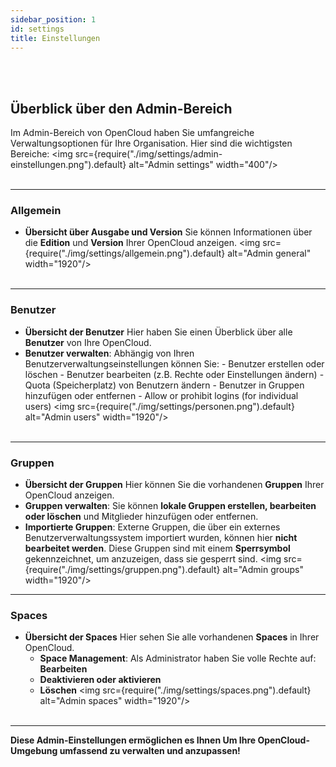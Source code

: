 ```yaml
---
sidebar_position: 1
id: settings
title: Einstellungen
---
```


<br/><br/>

## Überblick über den Admin-Bereich

Im Admin-Bereich von OpenCloud haben Sie umfangreiche Verwaltungsoptionen für Ihre Organisation. Hier sind die wichtigsten Bereiche:
<img src={require("./img/settings/admin-einstellungen.png").default} alt="Admin settings" width="400"/>
<br/><br/>

---

### Allgemein

- **Übersicht über Ausgabe und Version**
  Sie können Informationen über die **Edition** und **Version** Ihrer OpenCloud anzeigen.
  <img src={require("./img/settings/allgemein.png").default} alt="Admin general" width="1920"/>
  <br/><br/>

---

### Benutzer

- **Übersicht der Benutzer**
  Hier haben Sie einen Überblick über alle **Benutzer** von Ihre OpenCloud.
- **Benutzer verwalten**:
  Abhängig von Ihren Benutzerverwaltungseinstellungen können Sie: - Benutzer erstellen oder löschen - Benutzer bearbeiten (z.B. Rechte oder Einstellungen ändern) - Quota (Speicherplatz) von Benutzern ändern - Benutzer in Gruppen hinzufügen oder entfernen - Allow or prohibit logins (for individual users)
  <img src={require("./img/settings/personen.png").default} alt="Admin users" width="1920"/>
  <br/><br/>

---

### Gruppen

- **Übersicht der Gruppen**
  Hier können Sie die vorhandenen **Gruppen** Ihrer OpenCloud anzeigen.
- **Gruppen verwalten**:
  Sie können **lokale Gruppen erstellen, bearbeiten oder löschen** und Mitglieder hinzufügen oder entfernen.
- **Importierte Gruppen**: Externe Gruppen, die über ein externes Benutzerverwaltungssystem importiert wurden, können hier **nicht bearbeitet werden**. Diese Gruppen sind mit einem **Sperrsymbol**  
   gekennzeichnet, um anzuzeigen, dass sie gesperrt sind.
  <img src={require("./img/settings/gruppen.png").default} alt="Admin groups" width="1920"/>

---

### Spaces

- **Übersicht der Spaces**
  Hier sehen Sie alle vorhandenen **Spaces** in Ihrer OpenCloud.
  - **Space Management**: Als Administrator haben Sie volle Rechte auf: **Bearbeiten**
  - **Deaktivieren oder aktivieren**
  - **Löschen**
    <img src={require("./img/settings/spaces.png").default} alt="Admin spaces" width="1920"/>
    <br/><br/>

---

**Diese Admin-Einstellungen ermöglichen es Ihnen Um Ihre OpenCloud-Umgebung umfassend zu verwalten und anzupassen!**
